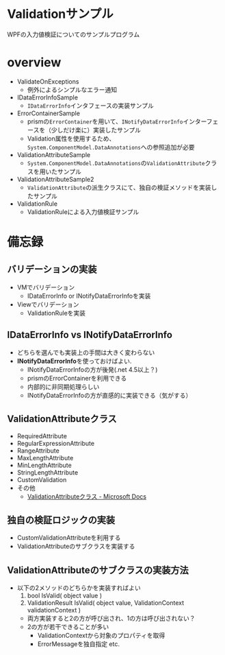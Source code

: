 # Validationサンプル

WPFの入力値検証についてのサンプルプログラム

# overview

- ValidateOnExceptions
    - 例外によるシンプルなエラー通知
- IDataErrorInfoSample
    - `IDataErrorInfo`インタフェースの実装サンプル
- ErrorContainerSample
    - prismの`ErrorContainer`を用いて、`INotifyDataErrorInfo`インターフェースを（少しだけ楽に）実装したサンプル
    - Validation属性を使用するため、`System.ComponentModel.DataAnnotations`への参照追加が必要
- ValidationAttributeSample
    - `System.ComponentModel.DataAnnotations`の`ValidationAttribute`クラスを用いたサンプル
- ValidationAttributeSample2
    - `ValidationAttribute`の派生クラスにて、独自の検証メソッドを実装したサンプル
- ValidationRule
    - ValidationRuleによる入力値検証サンプル

# 備忘録

## バリデーションの実装

- VMでバリデーション
    - IDataErrorInfo or INotifyDataErrorInfoを実装
- Viewでバリデーション
    - ValidationRuleを実装

## IDataErrorInfo vs INotifyDataErrorInfo

- どちらを選んでも実装上の手間は大きく変わらない
- **INotifyDataErrorInfo**を使っておけばよい.
    - INotifyDataErrorInfoの方が後発(.net 4.5以上？)
    - prismのErrorContainerを利用できる
    - 内部的に非同期処理らしい
    - INotifyDataErrorInfoの方が直感的に実装できる（気がする）

## ValidationAttributeクラス

- RequiredAttribute
- RegularExpressionAttribute
- RangeAttribute
- MaxLengthAttribute
- MinLengthAttribute
- StringLengthAttribute
- CustomValidation
- その他
    - [ValidationAttributeクラス - Microsoft Docs](https://docs.microsoft.com/ja-jp/dotnet/api/system.componentmodel.dataannotations.validationattribute?redirectedfrom=MSDN&view=netframework-4.8#inheritanceContinued)

## 独自の検証ロジックの実装

- CustomValidationAttributeを利用する
- ValidationAttributeのサブクラスを実装する

## ValidationAttributeのサブクラスの実装方法

- 以下の2メソッドのどちらかを実装すればよい
    1. bool IsValid( object value )
    1. ValidationResult IsValid( object value, ValidationContext validationContext )
    - 両方実装すると2の方が呼び出され、1の方は呼び出されない？
    - 2の方が若干できることが多い
        - ValidationContextから対象のプロパティを取得
        - ErrorMessageを独自指定 etc.
